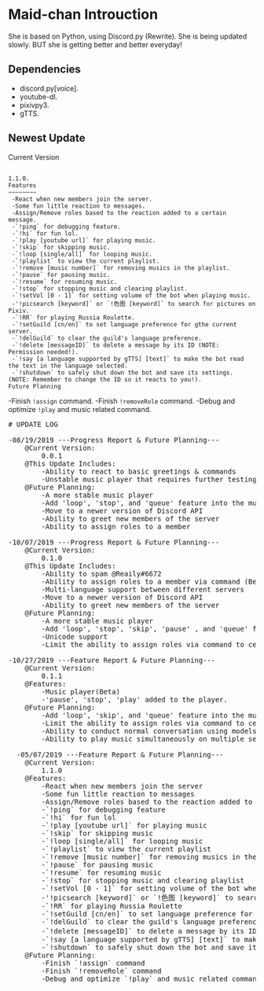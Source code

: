 Maid-chan Introuction
=====================
She is based on Python, using Discord.py (Rewrite).
She is being updated slowly.
BUT she is getting better and better everyday!

Dependencies
------------

- discord.py[voice].
- youtube-dl.
- pixivpy3.
- gTTS.

Newest Update
-------------

Current Version
~~~~~~~~~~~~~~~

1.1.0.
Features
~~~~~~~~
 -React when new members join the server.
 -Some fun little reaction to messages.
 -Assign/Remove roles based to the reaction added to a certain message.
 -`!ping` for debugging feature.
 -`!hi` for fun lol.
 -`!play [youtube url]` for playing music.
 -`!skip` for skipping music.
 -`!loop [single/all]` for looping music.
 -`!playlist` to view the current playlist.
 -`!remove [music number]` for removing musics in the playlist.
 -`!pause` for pausing music.
 -`!resume` for resuming music.
 -`!stop` for stopping music and clearing playlist.
 -`!setVol [0 - 1]` for setting volume of the bot when playing music.
 -'!picsearch [keyword]` or `!色图 [keyword]` to search for pictures on Pixiv.
 -`!RR` for playing Russia Roulette.
 -`!setGuild [cn/en]` to set language preference for gthe current server.
 -`!delGuild` to clear the guild's language preference.
 -`!delete [messageID]` to delete a message by its ID (NOTE: Permission needed!).
 -`!say [a language supported by gTTS] [text]` to make the bot read the text in the language selected.
 -`!shutdown` to safely shut down the bot and save its settings. (NOTE: Remember to change the ID so it reacts to you!).
Future Planning
~~~~~~~~~~~~~~~
 -Finish `!assign` command.
 -Finish `!removeRole` command.
 -Debug and optimize `!play` and music related command.

<Pre>
# UPDATE LOG

-08/19/2019 ---Progress Report & Future Planning---
    @Current Version:
        0.0.1
    @This Update Includes:
        -Ability to react to basic greetings & commands
        -Unstable music player that requires further testing
    @Future Planning:
        -A more stable music player
        -Add 'loop', 'stop', and 'queue' feature into the music player
        -Move to a newer version of Discord API
        -Ability to greet new members of the server
        -Ability to assign roles to a member

-10/07/2019 ---Progress Report & Future Planning---
    @Current Version:
        0.1.0
    @This Update Includes:
        -Ability to spam @Reaily#6672
        -Ability to assign roles to a member via command (Beta)
        -Multi-language support between different servers
        -Move to a newer version of Discord API
        -Ability to greet new members of the server
    @Future Planning:
        -A more stable music player
        -Add 'loop', 'stop', 'skip', 'pause' , and 'queue' feature into the music player
        -Unicode support
        -Limit the ability to assign roles via command to certain roles/users only

-10/27/2019 ---Feature Report & Future Planning---
    @Current Version:
        0.1.1
    @Features:
        -Music player(Beta)
        -'pause', 'stop', 'play' added to the player.
    @Future Planning:
        -Add 'loop', 'skip', and 'queue' feature into the music player
        -Limit the ability to assign roles via command to certain roles/users only
        -Ability to conduct normal conversation using models trained by Tensorflow
        -Ability to play music simultaneously on multiple servers
        
  -05/07/2019 ---Feature Report & Future Planning---
    @Current Version:
        1.1.0
    @Features:
        -React when new members join the server
        -Some fun little reaction to messages
        -Assign/Remove roles based to the reaction added to a certain message
        -`!ping` for debugging feature
        -`!hi` for fun lol
        -`!play [youtube url]` for playing music
        -`!skip` for skipping music
        -`!loop [single/all]` for looping music
        -`!playlist` to view the current playlist
        -`!remove [music number]` for removing musics in the playlist
        -`!pause` for pausing music
        -`!resume` for resuming music
        -`!stop` for stopping music and clearing playlist
        -`!setVol [0 - 1]` for setting volume of the bot when playing music
        -'!picsearch [keyword]` or `!色图 [keyword]` to search for pictures on Pixiv
        -`!RR` for playing Russia Roulette
        -`!setGuild [cn/en]` to set language preference for gthe current server
        -`!delGuild` to clear the guild's language preference
        -`!delete [messageID]` to delete a message by its ID (NOTE: Permission needed!）
        -`!say [a language supported by gTTS] [text]` to make the bot read the text in the language selected
        -`!shutdown` to safely shut down the bot and save its settings. (NOTE: Remember to change the ID so it reacts to you!)
    @Future Planning:
        -Finish `!assign` command
        -Finish `!removeRole` command
        -Debug and optimize `!play` and music related command
</Pre>
